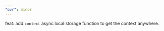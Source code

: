 ```yaml
---
"ovr": minor
---
```


feat: add `context` async local storage function to get the context anywhere.
